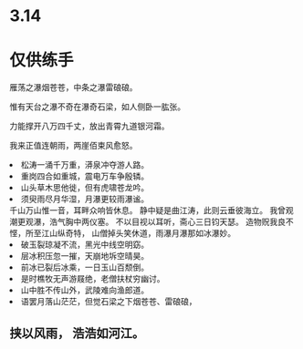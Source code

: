 # 3.14
<h1>仅供练手</h1>
<p>雁荡之瀑烟苍苍，中条之瀑雷硠硠。</p>
<p>惟有天台之瀑不奇在瀑奇石梁，如人侧卧一肱张。</p>
<p>力能撑开八万四千丈，放出青霄九道银河霜。</p>
<p>我来正值连朝雨，两崖佰束风愈怒。</P>
<li>松涛一涌千万重，漭泉冲夺游人路。</li>
<li>重岗四合如重城，震电万车争殷辚。</li>
<li>山头草木思他徙，但有虎啸苍龙吟。</li>
<li>须臾雨尽月华湿，月瀑更较雨瀑谧。</li>
<label>千山万山惟一音，耳畔众响皆休息。</label>
<label>静中疑是曲江涛，此则云垂彼海立。</label>
<label>我曾观潮更观瀑，浩气胸中两仪塞。</label>
<label>不以目视以耳听，斋心三日钧天瑟。</label>
<label>造物贶我良不悭，所至江山纵奇特，</label>
山僧掉头笑休道，雨瀑月瀑那如冰瀑妙。
<li>破玉裂琼凝不流，黑光中线空明窈。</li>
<li>层冰积压忽一摧，天崩地坼空晴昊。</li>
<li>前冰已裂后冰乘，一日玉山百颓倒。</li>
<li>是时樵牧无声游屐绝，老僧扶杖穷幽讨。</li>
<li>山中胜不传山外，武陵难向渔郎道。</li>
<li>语罢月落山茫茫，但觉石梁之下烟苍苍、雷硠硠，</li>
<h2>挟以风雨， 浩浩如河江。</h2>
